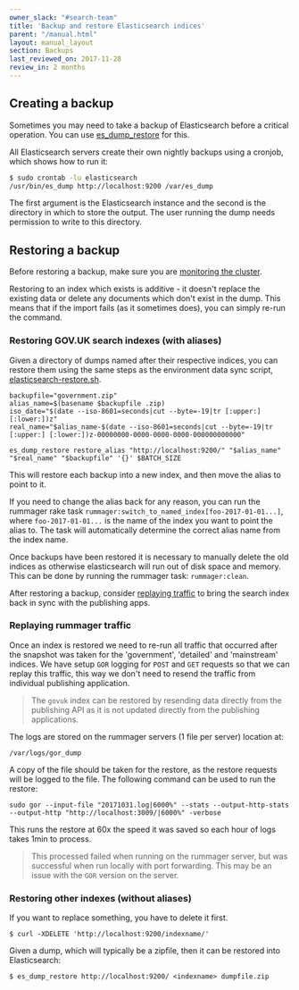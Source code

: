 ```yaml
---
owner_slack: "#search-team"
title: 'Backup and restore Elasticsearch indices'
parent: "/manual.html"
layout: manual_layout
section: Backups
last_reviewed_on: 2017-11-28
review_in: 2 months
---
```


## Creating a backup

Sometimes you may need to take a backup of Elasticsearch before a
critical operation. You can use [es_dump_restore](https://github.com/patientslikeme/es_dump_restore) for this.

All Elasticsearch servers create their own
nightly backups using a cronjob, which shows how to run it:

```bash
$ sudo crontab -lu elasticsearch
/usr/bin/es_dump http://localhost:9200 /var/es_dump
```

The first argument is the Elasticsearch instance and the second is the
directory in which to store the output. The user running the dump needs permission to write to this directory.

## Restoring a backup

Before restoring a backup, make sure you are [monitoring the cluster](/manual/alerts/elasticsearch-cluster-health.html).

Restoring to an index which exists is additive - it doesn't replace the
existing data or delete any documents which don't exist in the dump.
This means that if the import fails (as it sometimes does), you can simply re-run the command.

### Restoring GOV.UK search indexes (with aliases)

Given a directory of dumps named after their respective indices, you can restore them using the same steps as the environment data sync script, [elasticsearch-restore.sh](https://github.com/alphagov/env-sync-and-backup/blob/master/scripts/elasticsearch-restore.sh).

```
backupfile="government.zip"
alias_name=$(basename $backupfile .zip)
iso_date="$(date --iso-8601=seconds|cut --byte=-19|tr [:upper:] [:lower:])z"
real_name="$alias_name-$(date --iso-8601=seconds|cut --byte=-19|tr [:upper:] [:lower:])z-00000000-0000-0000-0000-000000000000"

es_dump_restore restore_alias "http://localhost:9200/" "$alias_name" "$real_name" "$backupfile" '{}' $BATCH_SIZE
```

This will restore each backup into a new index, and then move the alias to point to it.

If you need to change the alias back for any reason, you can run the rummager rake task `rummager:switch_to_named_index[foo-2017-01-01...]`, where `foo-2017-01-01...` is the name of the index you want to point the alias to. The task will automatically determine the correct alias name from the index name.

Once backups have been restored it is necessary to manually delete the old indices as otherwise elasticsearch will run out of disk space and memory. This can be done by running the rummager task: `rummager:clean`.

After restoring a backup, consider [replaying traffic](/manual/rummager-traffic-replay.html)
to bring the search index back in sync with the publishing apps.

### Replaying rummager traffic

Once an index is restored we need to re-run all traffic that occurred after the snapshot was taken for the 'government', 'detailed' and
'mainstream' indices. We have setup `GOR` logging for `POST` and `GET` requests so that we can replay this traffic, this way we don't need
to resend the traffic from individual publishing application.

> The `govuk` index can be restored by resending data directly from the publishing API as it is not updated directly from the publishing applications.

The logs are stored on the rummager servers (1 file per server) location at:

```
/var/logs/gor_dump
```

A copy of the file should be taken for the restore, as the restore requests will be logged to the file. The following command can be used to run the restore:

```
sudo gor --input-file "20171031.log|6000%" --stats --output-http-stats --output-http "http://localhost:3009/|6000%" -verbose
```

This runs the restore at 60x the speed it was saved so each hour of logs takes 1min to process.

> This processed failed when running on the rummager server, but was successful when run locally with port forwarding.
> This may be an issue with the `GOR` version on the server.

### Restoring other indexes (without aliases)

If you want to replace something, you have to delete it first.

```
$ curl -XDELETE 'http://localhost:9200/indexname/'
```

Given a dump, which will typically be a zipfile, then it can be restored
into Elasticsearch:

```
$ es_dump_restore http://localhost:9200/ <indexname> dumpfile.zip
```
